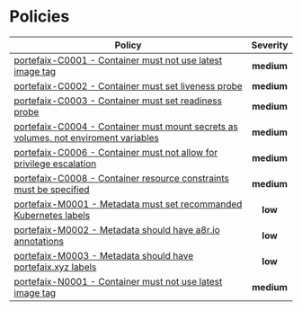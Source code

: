 # Policies

<!-- BEGIN_POLICIES_DOC -->
| Policy | Severity |
|--------|:--------:|
| [portefaix-C0001 - Container must not use latest image tag](kyverno/C0001-container-image-tag) | **medium** |
| [portefaix-C0002 - Container must set liveness probe](kyverno/C0002-container-liveness-probe) | **medium** |
| [portefaix-C0003 - Container must set readiness probe](kyverno/C0003-container-readiness-probe) | **medium** |
| [portefaix-C0004 - Container must mount secrets as volumes, not enviroment variables](kyverno/C0004-container-secret-not-env) | **medium** |
| [portefaix-C0006 - Container must not allow for privilege escalation](kyverno/C0006-container-escalation) | **medium** |
| [portefaix-C0008 - Container resource constraints must be specified](kyverno/C0008-container-resources) | **medium** |
| [portefaix-M0001 - Metadata must set recommanded Kubernetes labels](kyverno/M0001-metadata-labels) | **low** |
| [portefaix-M0002 - Metadata should have a8r.io annotations](kyverno/M0002-metadata-annotations) | **low** |
| [portefaix-M0003 - Metadata should have portefaix.xyz labels](kyverno/M0003-metadata-portefaix-labels) | **low** |
| [portefaix-N0001 - Container must not use latest image tag](kyverno/N0001-namespace-default) | **medium** |
<!-- END_POLICIES_DOC -->
